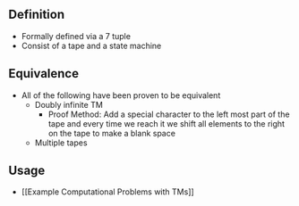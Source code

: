## Definition
- Formally defined via a 7 tuple 
- Consist of a tape and a state machine

## Equivalence
- All of the following have been proven to be equivalent
	- Doubly infinite TM
		- Proof Method: Add a special character to the left most part of the tape and every time we reach it we shift all elements to the right on the tape to make a blank space
	- Multiple tapes
## Usage
- [[Example Computational Problems with TMs]]